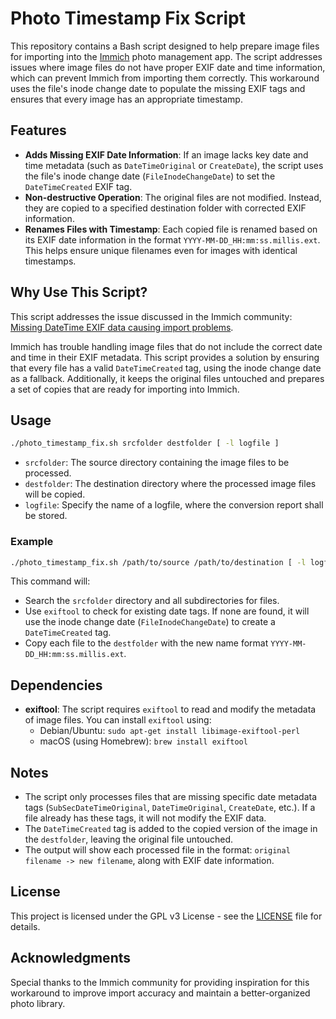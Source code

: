 # Photo Timestamp Fix Script

This repository contains a Bash script designed to help prepare image files for importing into the [Immich](https://github.com/alextran1502/immich) photo management app. The script addresses issues where image files do not have proper EXIF date and time information, which can prevent Immich from importing them correctly. This workaround uses the file's inode change date to populate the missing EXIF tags and ensures that every image has an appropriate timestamp.

## Features

- **Adds Missing EXIF Date Information**: If an image lacks key date and time metadata (such as `DateTimeOriginal` or `CreateDate`), the script uses the file's inode change date (`FileInodeChangeDate`) to set the `DateTimeCreated` EXIF tag.
- **Non-destructive Operation**: The original files are not modified. Instead, they are copied to a specified destination folder with corrected EXIF information.
- **Renames Files with Timestamp**: Each copied file is renamed based on its EXIF date information in the format `YYYY-MM-DD_HH:mm:ss.millis.ext`. This helps ensure unique filenames even for images with identical timestamps.

## Why Use This Script?

This script addresses the issue discussed in the Immich community: [Missing DateTime EXIF data causing import problems](https://github.com/immich-app/immich/discussions/7654).

Immich has trouble handling image files that do not include the correct date and time in their EXIF metadata. This script provides a solution by ensuring that every file has a valid `DateTimeCreated` tag, using the inode change date as a fallback. Additionally, it keeps the original files untouched and prepares a set of copies that are ready for importing into Immich.

## Usage

```bash
./photo_timestamp_fix.sh srcfolder destfolder [ -l logfile ]
```

- `srcfolder`: The source directory containing the image files to be processed.
- `destfolder`: The destination directory where the processed image files will be copied.
- `logfile`: Specify the name of a logfile, where the conversion report shall be stored.

### Example

```bash
./photo_timestamp_fix.sh /path/to/source /path/to/destination [ -l logfile ]
```

This command will:
- Search the `srcfolder` directory and all subdirectories for files.
- Use `exiftool` to check for existing date tags. If none are found, it will use the inode change date (`FileInodeChangeDate`) to create a `DateTimeCreated` tag.
- Copy each file to the `destfolder` with the new name format `YYYY-MM-DD_HH:mm:ss.millis.ext`.

## Dependencies

- **exiftool**: The script requires `exiftool` to read and modify the metadata of image files. You can install `exiftool` using:
  - Debian/Ubuntu: `sudo apt-get install libimage-exiftool-perl`
  - macOS (using Homebrew): `brew install exiftool`

## Notes

- The script only processes files that are missing specific date metadata tags (`SubSecDateTimeOriginal`, `DateTimeOriginal`, `CreateDate`, etc.). If a file already has these tags, it will not modify the EXIF data.
- The `DateTimeCreated` tag is added to the copied version of the image in the `destfolder`, leaving the original file untouched.
- The output will show each processed file in the format: `original filename -> new filename`, along with EXIF date information.

## License

This project is licensed under the GPL v3 License - see the [LICENSE](LICENSE) file for details.

## Acknowledgments

Special thanks to the Immich community for providing inspiration for this workaround to improve import accuracy and maintain a better-organized photo library.
